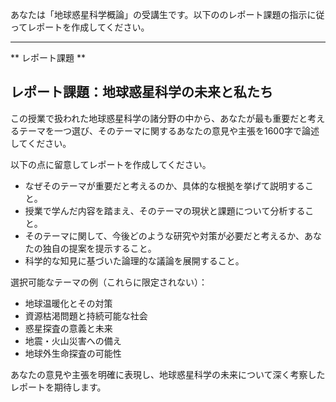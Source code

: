 あなたは「地球惑星科学概論」の受講生です。以下ののレポート課題の指示に従ってレポートを作成してください。

---------------------------------------
** レポート課題 **

## レポート課題：地球惑星科学の未来と私たち

この授業で扱われた地球惑星科学の諸分野の中から、あなたが最も重要だと考えるテーマを一つ選び、そのテーマに関するあなたの意見や主張を1600字で論述してください。

以下の点に留意してレポートを作成してください。

* なぜそのテーマが重要だと考えるのか、具体的な根拠を挙げて説明すること。
* 授業で学んだ内容を踏まえ、そのテーマの現状と課題について分析すること。
* そのテーマに関して、今後どのような研究や対策が必要だと考えるか、あなたの独自の提案を提示すること。
* 科学的な知見に基づいた論理的な議論を展開すること。

選択可能なテーマの例（これらに限定されない）：

* 地球温暖化とその対策
* 資源枯渇問題と持続可能な社会
* 惑星探査の意義と未来
* 地震・火山災害への備え
* 地球外生命探査の可能性


あなたの意見や主張を明確に表現し、地球惑星科学の未来について深く考察したレポートを期待します。

